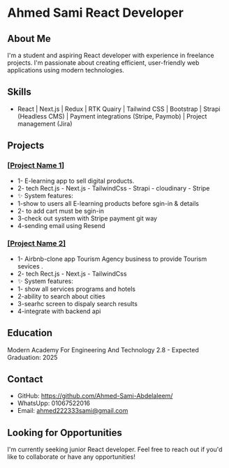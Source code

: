 # Ahmed Sami React Developer

## About Me

I'm a student and aspiring React developer with experience in freelance projects. I'm passionate about creating efficient, user-friendly web applications using modern technologies.

## Skills

- React | Next.js | Redux | RTK Quairy | Tailwind CSS | Bootstrap | Strapi (Headless CMS) | Payment integrations (Stripe, Paymob) | Project management (Jira)

## Projects

### [[Project Name 1](https://github.com/Ahmed-Sami-Abdelaleem/E-commerce-FrontEnd)]

- 1- E-learning app to sell digital products.
- 2- tech Rect.js - Next.js - TailwindCss - Strapi - cloudinary - Stripe 
- ✨ System features:
- 1-show to users all E-learning products before sgin-in & details
- 2- to add cart must be sgin-in
- 3-check out system with Stripe payment git way 
- 4-sending email using Resend 


### [[Project Name 2]](https://github.com/Ahmed-Sami-Abdelaleem/airbnb-clone)

- 1- Airbnb-clone app Tourism Agency business to provide Tourism sevices .
- 2- tech Rect.js - Next.js - TailwindCss 
- ✨ System features:
- 1- show all services programs and hotels 
- 2-ability to search about cities 
- 3-searhc screen to dispaly search results
- 4-integrate with backend api

## Education

Modern Academy For Engineering And Technology
2.8 - Expected Graduation: 2025

## Contact

- GitHub: https://github.com/Ahmed-Sami-Abdelaleem/
- WhatsUpp: 01067522016
- Email: ahmed222333sami@gmail.com

## Looking for Opportunities

I'm currently seeking junior React developer. Feel free to reach out if you'd like to collaborate or have any opportunities!
